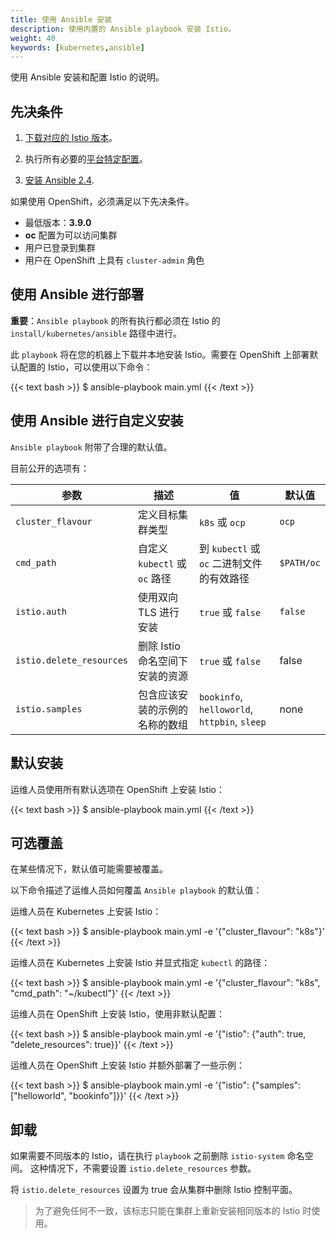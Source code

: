 ```yaml
---
title: 使用 Ansible 安装
description: 使用内置的 Ansible playbook 安装 Istio。
weight: 40
keywords: [kubernetes,ansible]
---
```


使用 Ansible 安装和配置 Istio 的说明。

## 先决条件

1. [下载对应的 Istio 版本](/docs/setup/kubernetes/download-release/)。

1. 执行所有必要的[平台特定配置](/docs/setup/kubernetes/platform-setup/)。

1. [安装 Ansible 2.4](https://docs.ansible.com/ansible/latest/intro_installation.html).

如果使用 OpenShift，必须满足以下先决条件。

* 最低版本：**3.9.0**
* **oc** 配置为可以访问集群
* 用户已登录到集群
* 用户在 OpenShift 上具有 `cluster-admin` 角色

## 使用 Ansible 进行部署

**重要**：`Ansible playbook` 的所有执行都必须在 Istio 的 `install/kubernetes/ansible` 路径中进行。

此 `playbook` 将在您的机器上下载并本地安装 Istio。需要在 OpenShift 上部署默认配置的 Istio，可以使用以下命令：

{{< text bash >}}
$ ansible-playbook main.yml
{{< /text >}}

## 使用 Ansible 进行自定义安装

`Ansible playbook` 附带了合理的默认值。

目前公开的选项有：

| 参数 | 描述 | 值 | 默认值 |
| --- | --- | --- | --- |
| `cluster_flavour` | 定义目标集群类型 | `k8s` 或 `ocp` | `ocp` |
| `cmd_path` | 自定义 `kubectl` 或 `oc` 路径 | 到 `kubectl` 或 `oc` 二进制文件的有效路径 | `$PATH/oc` |
| `istio.auth` | 使用双向 TLS 进行安装 | `true` 或 `false` | `false` |
| `istio.delete_resources` | 删除 Istio 命名空间下安装的资源 | `true` 或 `false` | false |
| `istio.samples` | 包含应该安装的示例的名称的数组 | `bookinfo`, `helloworld`, `httpbin`, `sleep` | none |

## 默认安装

运维人员使用所有默认选项在 OpenShift 上安装 Istio：

{{< text bash >}}
$ ansible-playbook main.yml
{{< /text >}}

## 可选覆盖

在某些情况下，默认值可能需要被覆盖。

以下命令描述了运维人员如何覆盖 `Ansible playbook` 的默认值：

运维人员在 Kubernetes 上安装 Istio：

{{< text bash >}}
$ ansible-playbook main.yml -e '{"cluster_flavour": "k8s"}'
{{< /text >}}

运维人员在 Kubernetes 上安装 Istio 并显式指定 `kubectl` 的路径：

{{< text bash >}}
$ ansible-playbook main.yml -e '{"cluster_flavour": "k8s", "cmd_path": "~/kubectl"}'
{{< /text >}}

运维人员在 OpenShift 上安装 Istio，使用非默认配置：

{{< text bash >}}
$ ansible-playbook main.yml -e '{"istio": {"auth": true, "delete_resources": true}}'
{{< /text >}}

运维人员在 OpenShift 上安装 Istio 并额外部署了一些示例：

{{< text bash >}}
$ ansible-playbook main.yml -e '{"istio": {"samples": ["helloworld", "bookinfo"]}}'
{{< /text >}}

## 卸载

如果需要不同版本的 Istio，请在执行 `playbook` 之前删除 `istio-system` 命名空间。
这种情况下，不需要设置 `istio.delete_resources` 参数。

将 `istio.delete_resources` 设置为 true 会从集群中删除 Istio 控制平面。

> 为了避免任何不一致，该标志只能在集群上重新安装相同版本的 Istio 时使用。
